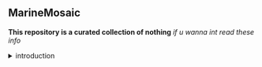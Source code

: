 ## MarineMosaic
**This repository is a curated collection of nothing**  *if u wanna int read these info* 
<details>

<summary>introduction</summary>

 - > I'm Kadita/Kadi , my pronouns are she/her, plz dont misgender me.
 - > INFJ `Introverted, Intuitive, Feeling, and Judging`
 - > I find myself constantly overthinking every single detail in my life and friendships, especially when it comes to things that are out of the ordinary or abnormal.
 - > **DON'T make +18 jokes and DON'T talk about sensitive topics like : domestic vi...ce, and s..ual orientation , Ab..se and other things cuz they make discomfort**
 - > If you are the kind of person who tends to ignore the feelings and thoughts of those around you, DON'T int with me cuz I'm tired of toxic friendships.
 - > and if u dont like me u can hide or block me `idc`
 - > I will be happy if u don't bother my friends :D

</details>
